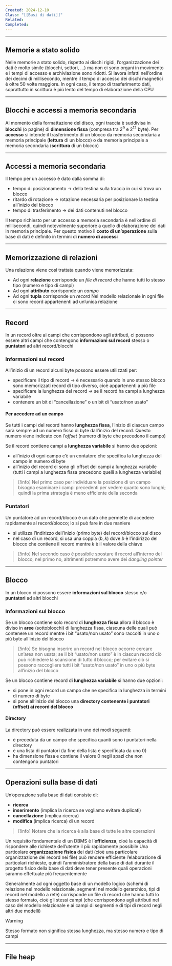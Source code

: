 ```yaml
---
Created: 2024-12-10
Class: "[[Basi di dati]]"
Related: 
Completed:
---
```

---
## Memorie a stato solido
Nelle memorie a stato solido, rispetto ai dischi rigidi, l’organizzazione dei dati è molto simile (blocchi, settori, …) ma non ci sono organi in movimento e i tempi di accesso e archiviazione sono ridotti.
Si lavora infatti nell’ordine dei decimi di millisecondo, mentre il tempo di accesso dei dischi magnetici è oltre 50 volte maggiore. In ogni caso, il tempo di trasferimento dati, soprattutto in scrittura è più lento del tempo di elaborazione della CPU

---
## Blocchi e accessi a memoria secondaria
Al momento della formattazione del disco, ogni traccia è suddivisa in **blocchi** (o pagine) di **dimensione fissa** (compresa tra $2^9$ e $2^{12}$ byte).
Per **accesso** si intende il trasferimento di un blocco da memoria secondaria a memoria principale (**lettura** di un blocco) o da memoria principale a memoria secondaria (**scrittura** di un blocco)

---
## Accessi a memoria secondaria
Il tempo per un accesso è dato dalla somma di:
- tempo di posizionamento → della testina sulla traccia in cui si trova un blocco
- ritardo di rotazione → rotazione necessaria per posizionare la testina all’inizio del blocco
- tempo di trasferimento → dei dati contenuti nel blocco

Il tempo richiesto per un accesso a memoria secondaria è nell’ordine di millisecondi, quindi notevolmente superiore a quello di elaborazione dei dati in memoria principale. Per questo motivo il **costo di un’operazione** sulla base di dati è definito in termini di **numero di accessi**

---
## Memorizzazione di relazioni
Una relazione viene così trattata quando viene memorizzata:
- Ad ogni **relazione** corrisponde un *file di record* che hanno tutti lo stesso tipo (numero e tipo di campi)
- Ad ogni **attributo** corrisponde un *campo*
- Ad ogni **tupla** corrisponde un *record*
Nel modello relazionale in ogni file ci sono record appartenenti ad un’unica relazione

---
## Record
In un record oltre ai campi che corrispondono agli attributi, ci possono essere altri campi che contengono **informazioni sul record** stesso o **puntatori** ad altri record/blocchi

### Informazioni sul record
All’inizio di un record alcuni byte possono essere utilizzati per:
- specificare il tipo di record → è necessario quando in uno stesso blocco sono memorizzati record di tipo diverso, cioè appartenenti a più file
- specificare la lunghezza del record → se il record ha campi a lunghezza variabile
- contenere un bit di “cancellazione” o un bit di “usato/non usato”
#### Per accedere ad un campo
Se tutti i campi del record hanno **lunghezza fissa**, l’inizio di ciascun campo sarà sempre ad un numero fisso di byte dall’inizio del record. Questo numero viene indicato con l’*offset* (numero di byte che precedono il campo)

Se il record contiene campi a **lunghezza variabile** si hanno due opzioni:
- all’inizio di ogni campo c’è un contatore che specifica la lunghezza del campo in numero di byte
- all’inizio del record ci sono gli offset dei campi a lunghezza variabile (tutti i campi a lunghezza fissa precedono quelli a lunghezza variabile)

>[!info]
>Nel primo caso per individuare la posizione di un campo bisogna esaminare i campi precedenti per vedere quanto sono lunghi; quindi la prima strategia è meno efficiente della seconda

### Puntatori
Un puntatore ad un record/blocco è un dato che permette di accedere rapidamente al record/blocco; lo si può fare in due maniere
- si utilizza l’indirizzo dell’inizio (primo byte) del record/blocco sul disco
- nel caso di un record, si usa una coppia $(b,k)$ dove $b$ è l’indirizzo del blocco che contiene il record mentre $k$ è il valore della chiave

>[!info]
>Nel secondo caso è possibile spostare il record all’interno del blocco, nel primo no, altrimenti potremmo avere dei *dangling pointer*

---
## Blocco
In un blocco ci possono essere **informazioni sul blocco** stesso e/o **puntatori** ad altri blocchi

### Informazioni sul blocco
Se un blocco contiene solo record di **lunghezza fissa** allora il blocco è diviso in **aree** (sottoblocchi) di lunghezza fissa, ciascuna delle quali può contenere un record mentre i bit “usato/non usato” sono raccolti in uno o più byte all’inizio del blocco

>[!info]
>Se bisogna inserire un record nel blocco occorre cercare un’area non usata; se il bit “usato/non usato” è in ciascun record ciò può richiedere la scansione di tutto il blocco; per evitare ciò si possono raccogliere tutti i bit “usato/non usato” in uno o più byte all’inizio del blocco

Se un blocco contiene record di **lunghezza variabile** si hanno due opzioni:
- si pone in ogni record un campo che ne specifica la lunghezza in termini di numero di byte
- si pone all’inizio del blocco una **directory contenente i puntatori (offset) ai record del blocco**
#### Directory
La directory può essere realizzata in uno dei modi seguenti:
- è preceduta da un campo che specifica quanti sono i puntatori nella directory
- è una lista di puntatori (la fine della lista è specificata da uno $0$)
- ha dimensione fissa e contiene il valore $0$ negli spazi che non contengono puntatori

---
## Operazioni sulla base di dati
Un’operazione sulla base di dati consiste di:
- **ricerca**
- **inserimento** (implica la ricerca se vogliamo evitare duplicati)
- **cancellazione** (implica ricerca)
- **modifica** (implica ricerca)
di un record

>[!info]
>Notare che la ricerca è alla base di tutte le altre operazioni

Un requisito fondamentale di un DBMS è l’**efficienza**, cioè la capacità di rispondere alle richieste dell’utente il più rapidamente possibile
Una particolare **organizzazione fisica** dei dati (cioè una particolare organizzazione dei record nei file) può rendere efficiente l’elaborazione di particolari richieste, quindi l’amministratore della base di dati durante il progetto fisico della base di dati deve tener presente quali operazioni saranno effettuate più frequentemente

Generalmente ad ogni oggetto base di un modello logico (schemi di relazione nel modello relazionale, segmenti nel modello gerarchico, tipi di record nel modello a rete) corrisponde un file di record che hanno tutti lo stesso formato, cioè gli stessi campi (che corrispondono agli attributi nel caso del modello relazionale e ai campi di segmenti e di tipi di record negli altri due modelli)

>[!warning]
>Stesso formato non significa stessa lunghezza, ma stesso numero e tipo di campi

---
## File heap